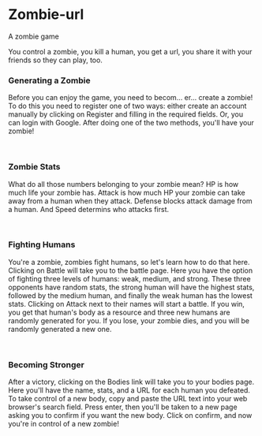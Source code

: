 # Zombie-url
A zombie game

You control a zombie, you kill a human, you get a url, you share it with your friends so they can play, too. 

<h3>Generating a Zombie</h2>
		<p>Before you can enjoy the game, you need to becom... er... create a zombie! To do this you need to register one of two ways: either create an account manually by clicking on Register and filling in the required fields. Or, you can login with Google. After doing one of the two methods, you'll have your zombie!</p>
		<br/>
		<h3>Zombie Stats</h2>
		<p>What do all those numbers belonging to your zombie mean? HP is how much life your zombie has. Attack is how much HP your zombie can take away from a human when they attack. Defense blocks attack damage from a human. And Speed determins who attacks first.</p>
		<br/>
		<h3>Fighting Humans</h2>
		<p>You're a zombie, zombies fight humans, so let's learn how to do that here. Clicking on Battle will take you to the battle page. Here you have the option of fighting three levels of humans: weak, medium, and strong. These three opponents have random stats, the strong human will have the highest stats, followed by the medium human, and finally the weak human has the lowest stats. Clicking on Attack next to their names will start a battle. If you win, you get that human's body as a resource and three new humans are randomly generated for you. If you lose, your zombie dies, and you will be randomly generated a new one.</p>
		<br/>
		<h3>Becoming Stronger</h3>
		<p>After a victory, clicking on the Bodies link will take you to your bodies page. Here you'll have the name, stats, and a URL for each human you defeated. To take control of a new body, copy and paste the URL text into your web browser's search field. Press enter, then you'll be taken to a new page asking you to confirm if you want the new body. Click on confirm, and now you're in control of a new zombie!</p>
		<br/>
